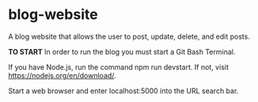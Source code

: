 # blog-website
A blog website that allows the user to post, update, delete, and edit posts.


**TO START**
In order to run the blog you must start a Git Bash Terminal.

If you have Node.js, run the command npm run devstart. If not, visit https://nodejs.org/en/download/.

Start a web browser and enter localhost:5000 into the URL search bar.
